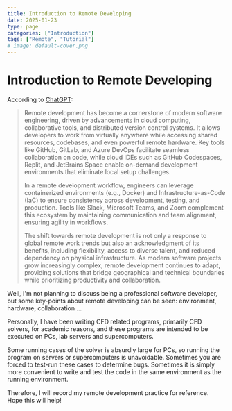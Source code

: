 ```yaml
---
title: Introduction to Remote Developing
date: 2025-01-23 
type: page
categories: ["Introduction"]
tags: ["Remote", "Tutorial"]
# image: default-cover.png
---
```


# Introduction to Remote Developing

According to [ChatGPT](https://chatgpt.com/share/679209a0-eb98-8001-8b0d-b5d9ae2c76fe):

> Remote development has become a cornerstone of modern software engineering, driven by advancements in cloud computing, collaborative tools, and distributed version control systems. It allows developers to work from virtually anywhere while accessing shared resources, codebases, and even powerful remote hardware. Key tools like GitHub, GitLab, and Azure DevOps facilitate seamless collaboration on code, while cloud IDEs such as GitHub Codespaces, Replit, and JetBrains Space enable on-demand development environments that eliminate local setup challenges.
>
> In a remote development workflow, engineers can leverage containerized environments (e.g., Docker) and Infrastructure-as-Code (IaC) to ensure consistency across development, testing, and production. Tools like Slack, Microsoft Teams, and Zoom complement this ecosystem by maintaining communication and team alignment, ensuring agility in workflows.
>
> The shift towards remote development is not only a response to global remote work trends but also an acknowledgment of its benefits, including flexibility, access to diverse talent, and reduced dependency on physical infrastructure. As modern software projects grow increasingly complex, remote development continues to adapt, providing solutions that bridge geographical and technical boundaries while prioritizing productivity and collaboration.

Well, I'm not planning to discuss being a professional software developer, but some key-points about remote developing can be seen: environment, hardware, collaboration ...

Personally, I have been writing CFD related programs, primarily CFD solvers, for academic reasons, and these programs are intended to be executed on PCs, lab servers and supercomputers.

Some running cases of the solver is absurdly large for PCs, so running the program on servers or supercomputers is unavoidable. Sometimes you are forced to test-run these cases to determine bugs. Sometimes it is simply more convenient to write and test the code in the same environment as the running environment.

Therefore, I will record my remote development practice for reference. Hope this will help!